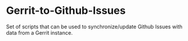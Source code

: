 # Gerrit-to-Github-Issues
Set of scripts that can be used to synchronize/update Github Issues with data from a Gerrit instance.
